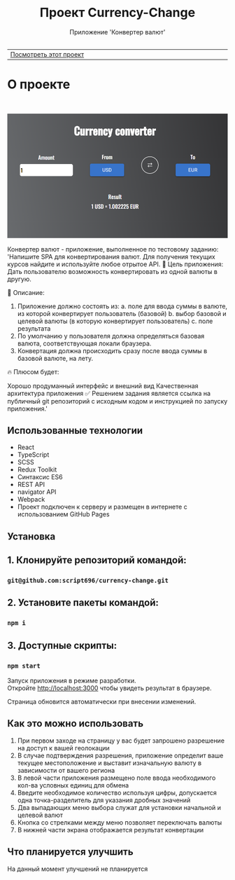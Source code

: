 <br/>

  <h1 align="center">Проект Currency-Change</h3>

  <p align="center">
    Приложение 'Конвертер валют'
    <br/>
    <br/>
   
  </p>


<table >
  <tr >
    <td width="33%">
      <a align="center" href="https://script696.github.io/currency-change/" target="_blank">Посмотреть этот проект</a>
    </td>
  </tr>
</table>

# О проекте
<p >
    <br/>
</p>

![Screen Shot](https://github.com/script696/currency-change/blob/master/src/assets/gh-pages-img/main-img.png)


Конвертер валют - приложение, выполненное по тестовому заданию:
'Напишите SPA для конвертирования валют. Для получения текущих курсов найдите и используйте любое отрытое API.
🎯  Цель приложения:
Дать пользователю возможность конвертировать из одной валюты в другую.

📝 Описание:
1. Приложение должно состоять из:
  a. поле для ввода суммы в валюте, из которой конвертирует пользователь (базовой)
  b. выбор базовой и целевой валюты (в которую конвертирует пользователь)
  c. поле результата
2. По умолчанию у пользователя должна определяться базовая валюта, соответствующая локали браузера.
3. Конвертация должна происходить сразу после ввода суммы в базовой валюте, на лету.

🔥  Плюсом будет:

Хорошо продуманный интерфейс и внешний вид
Качественная архитектура приложения
✅ Решением задания является ссылка на публичный git репозиторий c исходным кодом и инструкцией по запуску приложения.'
     


## Использованные технологии

- React 
- TypeScript
- SCSS 
- Redux Toolkit
- Синтаксис ES6
- REST API
- navigator API
- Webpack
- Проект подключен к серверу и размещен в интернете с использованием GitHub Pages

## Установка

## 1. Клонируйте репозиторий командой:

### `git@github.com:script696/currency-change.git`

## 2. Установите пакеты командой:

### `npm i`

## 3. Доступные скрипты:

### `npm start`

Запуск приложения в режиме разработки.\
Откройте [http://localhost:3000](http://localhost:3000) чтобы увидеть результат в браузере.

Страница обновится автоматически при внесении изменений.


## Как это можно использовать

1. При первом заходе на страницу у вас будет запрошено разрешение на доступ к вашей геолокации
2. В случае подтверждения разрешения, приложение определит ваше текущее местоположение и выставит изначальную валюту в зависимости от вашего региона
3. В левой части приложения размещено поле ввода необходимого кол-ва условных единиц для обмена
4. Введите необходимое количество используя цифры, допускается одна точка-разделитель для указания дробных значений
5. Два выпадающих меню выбора служат для установки начальной и целевой валют 
6. Кнопка со стрелками между меню позволяет переключать валюты
7. В нижней части экрана отображается результат конвертации

## Что планируется улучшить

На данный момент улучшений не планируется

